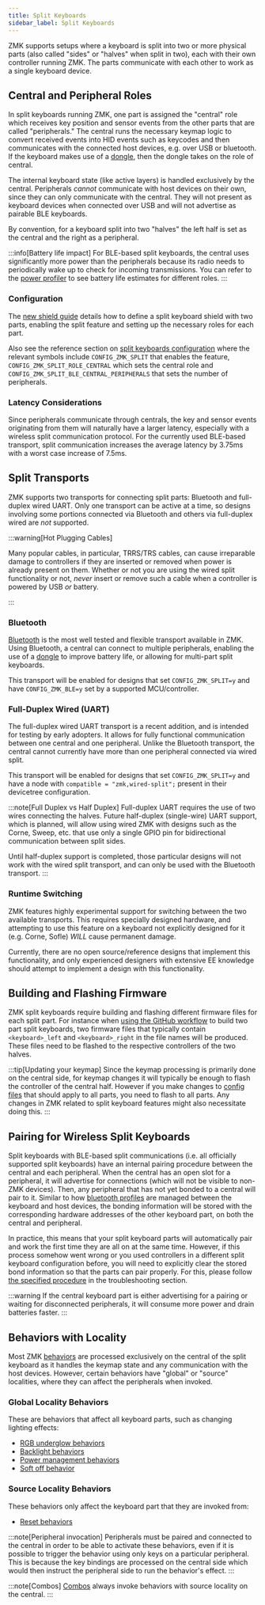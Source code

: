 ```yaml
---
title: Split Keyboards
sidebar_label: Split Keyboards
---
```


ZMK supports setups where a keyboard is split into two or more physical parts (also called "sides" or "halves" when split in two), each with their own controller running ZMK. The parts communicate with each other to work as a single keyboard device.

## Central and Peripheral Roles

In split keyboards running ZMK, one part is assigned the "central" role which receives key position and sensor events from the other parts that are called "peripherals."
The central runs the necessary keymap logic to convert received events into HID events such as keycodes and then communicates with the connected host devices, e.g. over USB or bluetooth. If the keyboard makes use of a [dongle](../development/hardware-integration/dongle.mdx), then the dongle takes on the role of central.

The internal keyboard state (like active layers) is handled exclusively by the central.
Peripherals _cannot_ communicate with host devices on their own, since they can only communicate with the central.
They will not present as keyboard devices when connected over USB and will not advertise as pairable BLE keyboards.

By convention, for a keyboard split into two "halves" the left half is set as the central and the right as a peripheral.

:::info[Battery life impact]
For BLE-based split keyboards, the central uses significantly more power than the peripherals because its radio needs to periodically wake up to check for incoming transmissions.
You can refer to the [power profiler](/power-profiler) to see battery life estimates for different roles.
:::

### Configuration

The [new shield guide](../development/hardware-integration/new-shield.mdx) details how to define a split keyboard shield with two parts, enabling the split feature and setting up the necessary roles for each part.

Also see the reference section on [split keyboards configuration](../config/split.md) where the relevant symbols include `CONFIG_ZMK_SPLIT` that enables the feature, `CONFIG_ZMK_SPLIT_ROLE_CENTRAL` which sets the central role and `CONFIG_ZMK_SPLIT_BLE_CENTRAL_PERIPHERALS` that sets the number of peripherals.

### Latency Considerations

Since peripherals communicate through centrals, the key and sensor events originating from them will naturally have a larger latency, especially with a wireless split communication protocol.
For the currently used BLE-based transport, split communication increases the average latency by 3.75ms with a worst case increase of 7.5ms.

## Split Transports

ZMK supports two transports for connecting split parts: Bluetooth and full-duplex wired UART. Only one transport can be active at a time, so designs involving some portions connected via Bluetooth and others via full-duplex wired are _not_ supported.

:::warning[Hot Plugging Cables]

Many popular cables, in particular, TRRS/TRS cables, can cause irreparable damage to controllers if they are inserted or removed when power is already present on them. Whether or not you are using the wired split functionality or not, _never_ insert or remove such a cable when a controller is powered by USB _or_ battery.

:::

### Bluetooth

[Bluetooth](./bluetooth.md) is the most well tested and flexible transport available in ZMK. Using Bluetooth, a central can connect to multiple peripherals, enabling the use of a [dongle](../development/hardware-integration/dongle.mdx) to improve battery life, or allowing for multi-part split keyboards.

This transport will be enabled for designs that set `CONFIG_ZMK_SPLIT=y` and have `CONFIG_ZMK_BLE=y` set by a supported MCU/controller.

### Full-Duplex Wired (UART)

The full-duplex wired UART transport is a recent addition, and is intended for testing by early adopters. It allows for fully functional communication between one central and one peripheral. Unlike the Bluetooth transport, the central cannot currently have more than one peripheral connected via wired split.

This transport will be enabled for designs that set `CONFIG_ZMK_SPLIT=y` and have a node with `compatible = "zmk,wired-split";` present in their devicetree configuration.

:::note[Full Duplex vs Half Duplex]
Full-duplex UART requires the use of two wires connecting the halves. Future half-duplex (single-wire) UART support, which is planned, will allow using wired ZMK with designs such as the Corne, Sweep, etc. that use only a single GPIO pin for bidirectional communication between split sides.

Until half-duplex support is completed, those particular designs will not work with the wired split transport, and can only be used with the Bluetooth transport.
:::

### Runtime Switching

ZMK features highly experimental support for switching between the two available transports. This requires specially designed hardware, and attempting to use this feature on a keyboard not explicitly designed for it (e.g. Corne, Sofle) _WILL_ cause permanent damage.

Currently, there are no open source/reference designs that implement this functionality, and only experienced designers with extensive EE knowledge should attempt to implement a design with this functionality.

## Building and Flashing Firmware

ZMK split keyboards require building and flashing different firmware files for each split part.
For instance when [using the GitHub workflow](../user-setup.mdx) to build two part split keyboards, two firmware files that typically contain `<keyboard>_left` and `<keyboard>_right` in the file names will be produced.
These files need to be flashed to the respective controllers of the two halves.

:::tip[Updating your keymap]
Since the keymap processing is primarily done on the central side, for keymap changes it will typically be enough to flash the controller of the central half.
However if you make changes to [config files](../config/index.md) that should apply to all parts, you need to flash to all parts.
Any changes in ZMK related to split keyboard features might also necessitate doing this.
:::

## Pairing for Wireless Split Keyboards

Split keyboards with BLE-based split communications (i.e. all officially supported split keyboards) have an internal pairing procedure between the central and each peripheral.
When the central has an open slot for a peripheral, it will advertise for connections (which will not be visible to non-ZMK devices).
Then, any peripheral that has not yet bonded to a central will pair to it.
Similar to how [bluetooth profiles](bluetooth.md) are managed between the keyboard and host devices, the bonding information will be stored with the corresponding hardware addresses of the other keyboard part, on both the central and peripheral.

In practice, this means that your split keyboard parts will automatically pair and work the first time they are all on at the same time.
However, if this process somehow went wrong or you used controllers in a different split keyboard configuration before, you will need to explicitly clear the stored bond information so that the parts can pair properly.
For this, please follow [the specified procedure](../troubleshooting/connection-issues.mdx#split-keyboard-halves-unable-to-pair) in the troubleshooting section.

:::warning
If the central keyboard part is either advertising for a pairing or waiting for disconnected peripherals, it will consume more power and drain batteries faster.
:::

## Behaviors with Locality

Most ZMK [behaviors](../keymaps/behaviors/index.mdx) are processed exclusively on the central of the split keyboard as it handles the keymap state and any communication with the host devices.
However, certain behaviors have "global" or "source" localities, where they can affect the peripherals when invoked.

### Global Locality Behaviors

These are behaviors that affect all keyboard parts, such as changing lighting effects:

- [RGB underglow behaviors](../keymaps/behaviors/underglow.md)
- [Backlight behaviors](../keymaps/behaviors/backlight.md)
- [Power management behaviors](../keymaps/behaviors/power.md)
- [Soft off behavior](../keymaps/behaviors/soft-off.md)

### Source Locality Behaviors

These behaviors only affect the keyboard part that they are invoked from:

- [Reset behaviors](../keymaps/behaviors/reset.md)

:::note[Peripheral invocation]
Peripherals must be paired and connected to the central in order to be able to activate these behaviors, even if it is possible to trigger the behavior using only keys on a particular peripheral.
This is because the key bindings are processed on the central side which would then instruct the peripheral side to run the behavior's effect.
:::

:::note[Combos]
[Combos](../keymaps/combos.md) always invoke behaviors with source locality on the central.
:::
